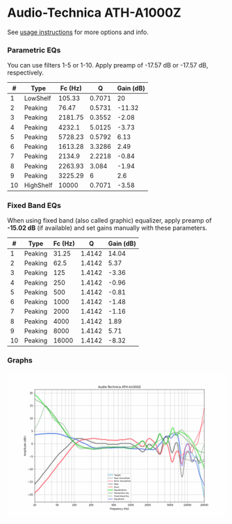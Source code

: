 # Audio-Technica ATH-A1000Z
See [usage instructions](https://github.com/jaakkopasanen/AutoEq#usage) for more options and info.

### Parametric EQs
You can use filters 1-5 or 1-10. Apply preamp of -17.57 dB or -17.57 dB, respectively.

|   # | Type      |   Fc (Hz) |      Q |   Gain (dB) |
|-----|-----------|-----------|--------|-------------|
|   1 | LowShelf  |    105.33 | 0.7071 |       20    |
|   2 | Peaking   |     76.47 | 0.5731 |      -11.32 |
|   3 | Peaking   |   2181.75 | 0.3552 |       -2.08 |
|   4 | Peaking   |   4232.1  | 5.0125 |       -3.73 |
|   5 | Peaking   |   5728.23 | 0.5792 |        6.13 |
|   6 | Peaking   |   1613.28 | 3.3286 |        2.49 |
|   7 | Peaking   |   2134.9  | 2.2218 |       -0.84 |
|   8 | Peaking   |   2263.93 | 3.084  |       -1.94 |
|   9 | Peaking   |   3225.29 | 6      |        2.6  |
|  10 | HighShelf |  10000    | 0.7071 |       -3.58 |

### Fixed Band EQs
When using fixed band (also called graphic) equalizer, apply preamp of **-15.02 dB** (if available) and set gains manually with these parameters.

|   # | Type    |   Fc (Hz) |      Q |   Gain (dB) |
|-----|---------|-----------|--------|-------------|
|   1 | Peaking |     31.25 | 1.4142 |       14.04 |
|   2 | Peaking |     62.5  | 1.4142 |        5.37 |
|   3 | Peaking |    125    | 1.4142 |       -3.36 |
|   4 | Peaking |    250    | 1.4142 |       -0.96 |
|   5 | Peaking |    500    | 1.4142 |       -0.81 |
|   6 | Peaking |   1000    | 1.4142 |       -1.48 |
|   7 | Peaking |   2000    | 1.4142 |       -1.16 |
|   8 | Peaking |   4000    | 1.4142 |        1.89 |
|   9 | Peaking |   8000    | 1.4142 |        5.71 |
|  10 | Peaking |  16000    | 1.4142 |       -8.32 |

### Graphs
![](./Audio-Technica%20ATH-A1000Z.png)
